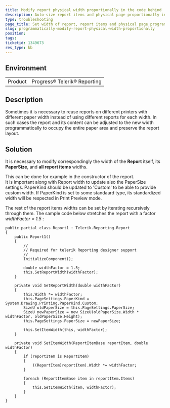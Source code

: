 ```yaml
---
title: Modify report physical width proportionally in the code behind
description: Auto-size report items and physical page proportionally in Report constructor
type: troubleshooting
page_title: Set width of report, report items and physical page programmatically
slug: programmatically-modify-report-physical-width-proportionally
position: 
tags: 
ticketid: 1349673
res_type: kb
---
```


## Environment
<table>
	<tr>
		<td>Product</td>
		<td>Progress® Telerik® Reporting</td>
	</tr>
</table>


## Description
Sometimes it is necessary to reuse reports on different printers with different paper width instead of using different reports for each width.
In such cases the report and its content can be adjusted to the new width programmatically to occupy the entire paper area and preserve the report layout.

## Solution
It is necessary to modify correspondingly the width of the __Report__ itself, its __PaperSize__, and __all report items__ widths.  
  
This can be done for example in the constructor of the report.  
It is important along with Report width to update also the PaperSize settings. PaperKind should be updated to 'Custom' to be able to provide custom width. If PaperKind is set to some standaard type, its standardized width will be respected in Print Preview mode. 

The rest of the report items widths can be set by iterating recursively through them. The sample code below stretches the report with a factor _widthFactor = 1.5_ :
```CSharp
public partial class Report1 : Telerik.Reporting.Report
{
    public Report1()
    {
        //
        // Required for telerik Reporting designer support
        //
        InitializeComponent();

        double widthFactor = 1.5;
        this.SetReportWidth(widthFactor);
    }

    private void SetReportWidth(double widthFactor)
    {
        this.Width *= widthFactor;
        this.PageSettings.PaperKind = System.Drawing.Printing.PaperKind.Custom;
        SizeU oldPaperSize = this.PageSettings.PaperSize;
        SizeU newPaperSize = new SizeU(oldPaperSize.Width * widthFactor, oldPaperSize.Height);
        this.PageSettings.PaperSize = newPaperSize;

        this.SetItemWidth(this, widthFactor);
    }

    private void SetItemWidth(ReportItemBase reportItem, double widthFactor)
    {
        if (reportItem is ReportItem)
        {
            ((ReportItem)reportItem).Width *= widthFactor;
        }

        foreach (ReportItemBase item in reportItem.Items)
        {
            this.SetItemWidth(item, widthFactor);
        }
    }
}
```

